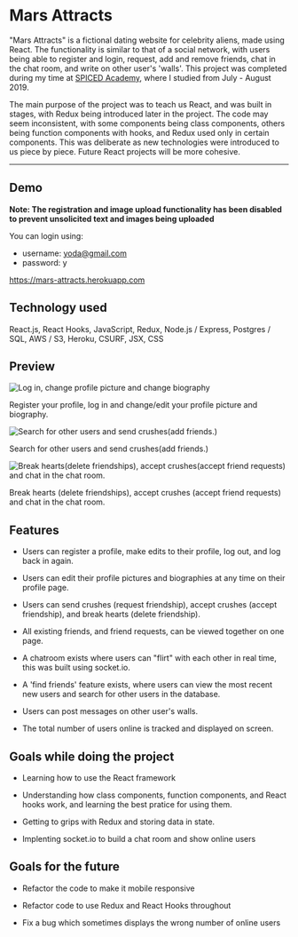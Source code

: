 # Mars Attracts

"Mars Attracts" is a fictional dating website for celebrity aliens, made using React. The functionality is similar to that of a social network, with users being able to register and login, request, add and remove friends, chat in the chat room, and write on other user's 'walls'. This project was completed during my time at [SPICED Academy](https://www.spiced.academy/program/full-stack-web-development/), where I studied from July - August 2019.

The main purpose of the project was to teach us React, and was built in stages, with Redux being introduced later in the project. The code may seem inconsistent, with some components being class components, others being function components with hooks, and Redux used only in certain components. This was deliberate as new technologies were introduced to us piece by piece. Future React projects will be more cohesive. 

---

## Demo

**Note: The registration and image upload functionality has been disabled to prevent unsolicited text and images being uploaded**

You can login using: 

-   username: yoda@gmail.com
-   password: y

https://mars-attracts.herokuapp.com

## Technology used

React.js, React Hooks, JavaScript, Redux, Node.js / Express, Postgres / SQL, AWS / S3, Heroku, CSURF, JSX, CSS

## Preview

![Log in, change profile picture and change biography](https://user-images.githubusercontent.com/45455994/66659381-aebb8680-ec43-11e9-8308-5c233cfbb080.gif)

Register your profile, log in and change/edit your profile picture and biography.

![Search for other users and send crushes(add friends.)](https://user-images.githubusercontent.com/45455994/66659529-f3472200-ec43-11e9-85fc-a7251d88e215.gif)

Search for other users and send crushes(add friends.)

![Break hearts(delete friendships), accept crushes(accept friend requests) and chat in the chat room.](https://user-images.githubusercontent.com/45455994/66659647-2f7a8280-ec44-11e9-8a2d-f12e34be560c.gif)

Break hearts (delete friendships), accept crushes (accept friend requests) and chat in the chat room.


## Features

-   Users can register a profile, make edits to their profile, log out, and log back in again.

-   Users can edit their profile pictures and biographies at any time on their profile page.

-   Users can send crushes (request friendship), accept crushes (accept friendship), and break hearts (delete friendship).

-   All existing friends, and friend requests, can be viewed together on one page.

-   A chatroom exists where users can "flirt" with each other in real time, this was built using socket.io.

-   A 'find friends' feature exists, where users can view the most recent new users and search for other users in the database.

-   Users can post messages on other user's walls.

-   The total number of users online is tracked and displayed on screen.


## Goals while doing the project

-   Learning how to use the React framework

-   Understanding how class components, function components, and React hooks work, and learning the best pratice for using them.

-   Getting to grips with Redux and storing data in state.

-   Implenting socket.io to build a chat room and show online users


## Goals for the future

-   Refactor the code to make it mobile responsive

-   Refactor code to use Redux and React Hooks throughout

-   Fix a bug which sometimes displays the wrong number of online users